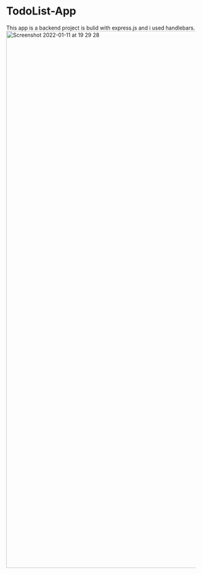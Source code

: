 # TodoList-App
This app is a backend project is bulid with express.js and i used handlebars.
<img width="1425" alt="Screenshot 2022-01-11 at 19 29 28" src="https://user-images.githubusercontent.com/85104423/149000905-bd41319b-7d08-4456-af4d-5e68e3e56f03.png">
